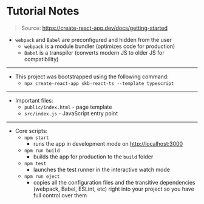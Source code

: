 # Tutorial Notes

> Source: https://create-react-app.dev/docs/getting-started


- `webpack` and `Babel` are preconfigured and hidden from the user
    - `webpack` is a module bundler (optimizes code for production)
    - `Babel` is a transpiler (converts modern JS to older JS for compatibility)
---
- This project was bootstrapped using the following command:
    - `npx create-react-app skb-react-ts --template typescript`
---
- Important files:
    - `public/index.html` - page template
    - `src/index.js` - JavaScript entry point
---
- Core scripts:
    - `npm start`
        - runs the app in development mode on [http://localhost:3000](http://localhost:3000)
    - `npm run build`
        - builds the app for production to the `build` folder
    - `npm test` 
        - launches the test runner in the interactive watch mode
    - `npm run eject` 
        - copies all the configuration files and the transitive dependencies (webpack, Babel, ESLint, etc) right into your project so you have full control over them